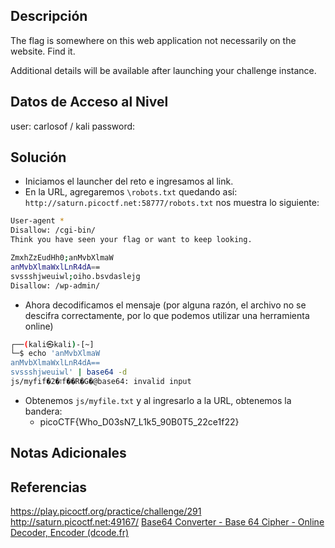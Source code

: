 ## Descripción 
The flag is somewhere on this web application not necessarily on the website. Find it.

Additional details will be available after launching your challenge instance.

## Datos de Acceso al Nivel
user: carlosof / kali
password:

## Solución
- Iniciamos el launcher del reto e ingresamos al link.
- En la URL, agregaremos `\robots.txt` quedando así: `http://saturn.picoctf.net:58777/robots.txt` nos muestra lo siguiente:

```bash
User-agent *
Disallow: /cgi-bin/
Think you have seen your flag or want to keep looking.

ZmxhZzEudHh0;anMvbXlmaW
anMvbXlmaWxlLnR4dA==
svssshjweuiwl;oiho.bsvdaslejg
Disallow: /wp-admin/
```

- Ahora decodificamos el mensaje (por alguna razón, el archivo no se descifra correctamente, por lo que podemos utilizar una herramienta online)
```bash
┌──(kali㉿kali)-[~]
└─$ echo 'anMvbXlmaW                                
anMvbXlmaWxlLnR4dA==
svssshjweuiwl' | base64 -d
js/myfif�2�זf��R�G�@base64: invalid input
```

- Obtenemos `js/myfile.txt` y al ingresarlo a la URL, obtenemos la bandera:
	- picoCTF{Who_D03sN7_L1k5_90B0T5_22ce1f22}

## Notas Adicionales

## Referencias 
https://play.picoctf.org/practice/challenge/291
http://saturn.picoctf.net:49167/
[Base64 Converter - Base 64 Cipher - Online Decoder, Encoder (dcode.fr)](https://www.dcode.fr/base-64-encoding?__r=1.0115193cedb67ef370206d426d612e6e)

